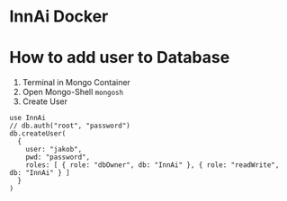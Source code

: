 # InnAi Docker

# How to add user to Database

1. Terminal in Mongo Container
2. Open Mongo-Shell `mongosh`
3. Create User
```
use InnAi
// db.auth("root", "password")
db.createUser(
  {
    user: "jakob",
    pwd: "password",
    roles: [ { role: "dbOwner", db: "InnAi" }, { role: "readWrite", db: "InnAi" } ]
  }
)
```